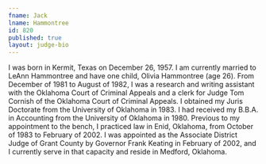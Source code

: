 ```yaml
---
fname: Jack
lname: Hammontree
id: 820
published: true
layout: judge-bio
---
```

I was born in Kermit, Texas on December 26, 1957. I am currently married
to LeAnn Hammontree and have one child, Olivia Hammontree (age 26). From
December of 1981 to August of 1982, I was a research and writing
assistant with the Oklahoma Court of Criminal Appeals and a clerk for
Judge Tom Cornish of the Oklahoma Court of Criminal Appeals. I obtained
my Juris Doctorate from the University of Oklahoma in 1983. I had
received my B.B.A. in Accounting from the University of Oklahoma in
1980. Previous to my appointment to the bench, I practiced law in Enid,
Oklahoma, from October of 1983 to February of 2002. I was appointed as
the Associate District Judge of Grant County by Governor Frank Keating
in February of 2002, and I currently serve in that capacity and reside
in Medford, Oklahoma.
